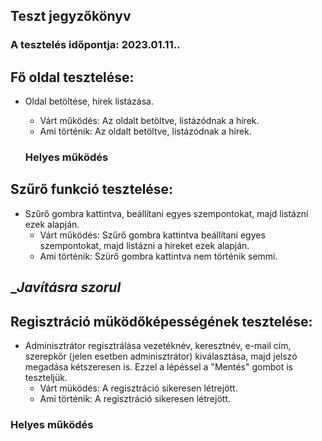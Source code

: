 ## Teszt jegyzőkönyv
### A tesztelés időpontja: 2023.01.11.. 
## Fő oldal tesztelése:
 - Oldal betöltése, hírek listázása.
    - Várt működés: Az oldalt betöltve, listázódnak a hírek.
    - Ami történik: Az oldalt betöltve, listázódnak a hírek.

   ### __Helyes működés__
## Szűrő funkció tesztelése:
 - Szűrő gombra kattintva, beállítani egyes szempontokat, majd listázni ezek alapján.
    - Várt működés: Szűrő gombra kattintva beállítani egyes szempontokat, majd listázni a híreket ezek alapján.
    - Ami történik: Szürő gombra kattintva nem történik semmi.

  ## __Javításra szorul_

## Regisztráció müködőképességének tesztelése:
- Adminisztrátor regisztrálása vezetéknév, keresztnév, e-mail cím, szerepkőr (jelen esetben adminisztrátor) kiválasztása, majd jelszó megadása kétszeresen is. Ezzel a lépéssel a "Mentés" gombot is teszteljük. 
   - Várt müködés: A regisztráció sikeresen létrejött.
   - Ami történik: A regisztráció sikeresen létrejött. 
   
 ### __Helyes működés__
